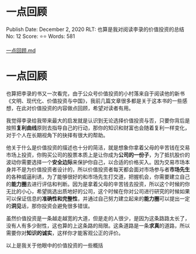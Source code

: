 # 一点回顾

Publish Date: December 2, 2020
RLT: 也算是我对阅读李录的价值投资的总结
No: 12
Score: ⭐️⭐️
Words: 581

[一点回顾.md](%E4%B8%80%E7%82%B9%E5%9B%9E%E9%A1%BE%200728c3e3c2c64f63920f01672527c98a.md)

# 一点回顾

也算把李录的书又一次看完，由于公众号价值投资的小村落来自于阅读他的新书《文明、现代化、价值投资与中国》，我前几篇文章很多都是关于这本书的一些感想，在此对价值投资的内容做点回顾，希望对读者有用。

我觉得李录给我带来最大的启发就是认识到无论选择价值投资与否，只要你背后是按照**复利曲线**原则去指导自己的行动，那你的知识和财富也会随着复利一样变化，对于个人在长期视角下的抉择有很大的帮助。

他关于什么是价值投资的描述也十分的简洁，就是想象你拿着父母的辛苦钱在交易市场上投资，你购买公司的股票本质上是让你成为**公司的一份子**，为了抵抗股价的波动你需要选择一个**安全边际**来保护你自己，以合适的价格买入。因为交易市场本身并不是为价值投资者设计的，所以价值投资者每天都会面对市场参与者**市场先生**的各种威逼利诱，为了能够很好的和市场先生打交道，把握机会，你需要建立自己的**能力圈**去进行评估和判断。因为是拿着父母的辛苦钱去投资，所以这个时候的你无比的小心，希望挑选出质地好的公司，这个时候在你对公司进行研究的时候如果可以保证信息的**准确性和完整性**，并通过自己努力建立起来的**能力圈**可以提出一定的**洞见**话，那你投资会避免很多错误。

虽然价值投资是一条越走越宽的大道，但是走的人很少，是因为这条路路太长了，没有人有多少耐性，这也算的上这条路的局限。这条道路是一条**求真**的道路，所以需要你对**知识的诚实**，这样你才能客观公正的评价。

以上是我关于他眼中的价值投资的一些概括